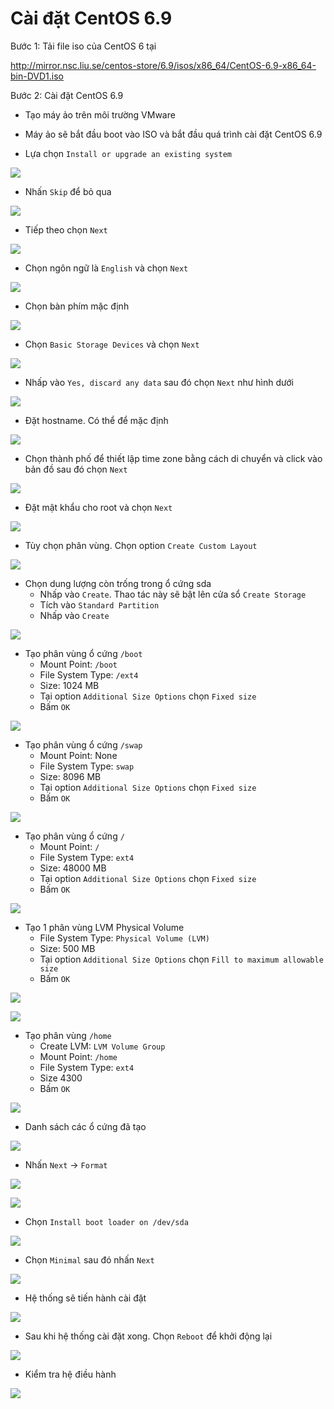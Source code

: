 # Cài đặt CentOS 6.9
Bước 1: Tải file iso của CentOS 6 tại

http://mirror.nsc.liu.se/centos-store/6.9/isos/x86_64/CentOS-6.9-x86_64-bin-DVD1.iso

Bước 2: Cài đặt CentOS 6.9
- Tạo máy ảo trên môi trường VMware
- Máy ảo sẽ bắt đầu boot vào ISO và bắt đầu quá trình cài đặt CentOS 6.9

- Lựa chọn `Install or upgrade an existing system` 

![](./images/centos6.png)

- Nhấn `Skip` để bỏ qua

![](./images/centos6-1.png)

- Tiếp theo chọn `Next`

![](./images/centos6-2.png)

- Chọn ngôn ngữ là `English` và chọn `Next`

![](./images/centos6-3.png)

- Chọn bàn phím mặc định

![](./images/centos6-4.png)

- Chọn `Basic Storage Devices` và chọn `Next` 

![](./images/centos6-5.png)

- Nhấp vào `Yes, discard any data` sau đó chọn `Next` như hình dưới

![](./images/centos6-6.png)

- Đặt hostname. Có thể để mặc định

![](./images/centos6-7.png)

- Chọn thành phố để thiết lập time zone bằng cách di chuyển và click vào bản đồ sau đó chọn `Next`

![](./images/centos6-8.png)

- Đặt mật khẩu cho root và chọn `Next`

![](./images/centos6-9.png)

- Tùy chọn phân vùng. Chọn option `Create Custom Layout`

![](./images/centos6-10.png)

- Chọn dung lượng còn trống trong ổ cứng sda
	+ Nhấp vào `Create`. Thao tác này sẽ bật lên cửa sổ `Create Storage`
	+ Tích vào `Standard Partition` 
	+ Nhấp vào `Create`

![](./images/centos6-12.png)

- Tạo phân vùng ổ cứng `/boot`
	+ Mount Point: `/boot`
	+ File System Type: `/ext4`
	+ Size: 1024 MB
	+ Tại option `Additional Size Options` chọn `Fixed size`
	+ Bấm `OK`

![](./images/centos6-13.png)

- Tạo phân vùng ổ cứng `/swap`
	+ Mount Point: None
	+ File System Type: `swap`
	+ Size: 8096 MB
	+ Tại option `Additional Size Options` chọn `Fixed size`
	+ Bấm `OK`

![](./images/centos6-14.png)

- Tạo phân vùng ổ cứng `/`
	+ Mount Point: `/`
	+ File System Type: `ext4`
	+ Size: 48000 MB
	+ Tại option `Additional Size Options` chọn `Fixed size`
	+ Bấm `OK`

![](./images/centos6-15.png)

- Tạo 1 phân vùng LVM Physical Volume
	+ File System Type: `Physical Volume (LVM)`
	+ Size: 500 MB
	+ Tại option `Additional Size Options` chọn `Fill to maximum allowable size`
	+ Bấm `OK`

![](./images/centos6-16.png)

![](./images/centos6-17.png)

- Tạo phân vùng `/home`
	+ Create LVM: `LVM Volume Group`
	+ Mount Point: `/home`
	+ File System Type: `ext4`
	+ Size 4300
	+ Bấm `OK`

![](./images/centos6-18.png)

- Danh sách các ổ cứng đã tạo

![](./images/centos6-19.png)

- Nhấn `Next` -> `Format`

![](./images/centos6-20.png)

![](./images/centos6-21.png)

- Chọn `Install boot loader on /dev/sda`

![](./images/centos6-22.png)

- Chọn `Minimal` sau đó nhấn `Next`

![](./images/centos6-23.png)

- Hệ thống sẽ tiến hành cài đặt

![](./images/centos6-24.png)

- Sau khi hệ thống cài đặt xong. Chọn `Reboot` để khởi động lại

![](./images/centos6-25.png)

- Kiểm tra hệ điều hành

![](./images/centos6-26.png)
